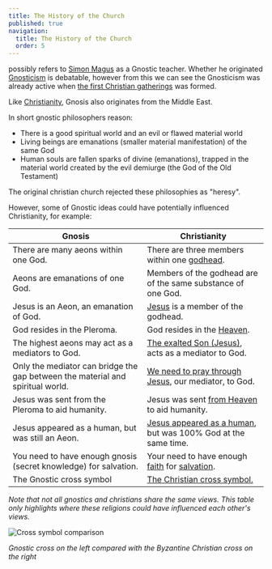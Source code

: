 ```yaml
---
title: The History of the Church
published: true
navigation:
  title: The History of the Church
  order: 5
---
```


<BibleVerse reference="Acts 8:9-24" translation="ESV" /> possibly refers to [Simon Magus](https://en.wikipedia.org/wiki/Simon_Magus) as a Gnostic teacher. Whether he originated [Gnosticism](https://en.wikipedia.org/wiki/Gnosticism) is debatable, however from this we can see the Gnosticism was already active when [the first Christian gatherings](/church/history/christian) was formed.

Like [Christianity](/church/history/christian), Gnosis also originates from the Middle East.

In short gnostic philosophers reason:

* There is a good spiritual world and an evil or flawed material world
* Living beings are emanations (smaller material manifestation) of the same God
* Human souls are fallen sparks of divine (emanations), trapped in the material world created by the evil demiurge (the God of the Old Testament)

The original christian church rejected these philosophies as "heresy".

However, some of Gnostic ideas could have potentially influenced Christianity, for example:

| Gnosis                                                                         | Christianity                                                                        |
|--------------------------------------------------------------------------------|-------------------------------------------------------------------------------------|
| There are many aeons within one God.                                           | There are three members within one [godhead](/bible/concepts/godhead).              |
| Aeons are emanations of one God.                                               | Members of the godhead are of the same substance of one God.                        |
| Jesus is an Aeon, an emanation of God.                                         | [Jesus](/god/son) is a member of the godhead.                                       |
| God resides in the Pleroma.                                                    | God resides in the [Heaven](/bible/concepts/heaven).                                |
| The highest aeons may act as a mediators to God.                               | [The exalted Son (Jesus)](/god/son/essence/as-god/lord), acts as a mediator to God. |
| Only the mediator can bridge the gap between the material and spiritual world. | [We need to pray through Jesus](/life/prayer), our mediator, to God.                |
| Jesus was sent from the Pleroma to aid humanity.                               | Jesus was sent [from Heaven](/bible/idioms) to aid humanity.                        | 
| Jesus appeared as a human, but was still an Aeon.                              | [Jesus appeared as a human](/god/son/essence), but was 100% God at the same time.   |
| You need to have enough gnosis (secret knowledge) for salvation.               | Your need to have enough [faith](/life/faith) for [salvation](/eternal/saved).      |
| The Gnostic cross symbol                                                       | [The Christian cross symbol.](/bible/symbolism/cross)                               |

*Note that not all gnostics and christians share the same views. This table only highlights where these religions could have influenced each other's views.*

![Cross symbol comparison](crosses.webp)

*Gnostic cross on the left compared with the Byzantine Christian cross on the right*
